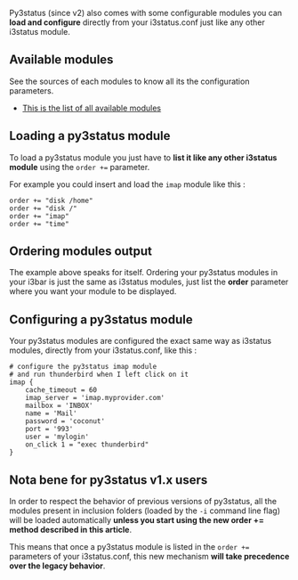 Py3status (since v2) also comes with some configurable modules you can **load and configure** directly from your i3status.conf just like any other i3status module.

## Available modules
See the sources of each modules to know all its the configuration parameters.

* [This is the list of all available modules](https://github.com/ultrabug/py3status/tree/master/py3status/modules)

## Loading a py3status module
To load a py3status module you just have to **list it like any other i3status module** using the `order +=` parameter.

For example you could insert and load the `imap` module like this :

    order += "disk /home"
    order += "disk /"
    order += "imap"
    order += "time"

## Ordering modules output
The example above speaks for itself. Ordering your py3status modules in your i3bar is just the same as i3status modules, just list the **order** parameter where you want your module to be displayed.

## Configuring a py3status module
Your py3status modules are configured the exact same way as i3status modules, directly from your i3status.conf, like this :

    # configure the py3status imap module
    # and run thunderbird when I left click on it
    imap {
        cache_timeout = 60
        imap_server = 'imap.myprovider.com'
        mailbox = 'INBOX'
        name = 'Mail'
        password = 'coconut'
        port = '993'
        user = 'mylogin'
        on_click 1 = "exec thunderbird"
    }

## Nota bene for py3status v1.x users
In order to respect the behavior of previous versions of py3status, all the modules present in inclusion folders (loaded by the `-i` command line flag) will be loaded automatically **unless you start using the new order += method described in this article**.

This means that once a py3status module is listed in the `order +=` parameters of your i3status.conf, this new mechanism **will take precedence over the legacy behavior**.
